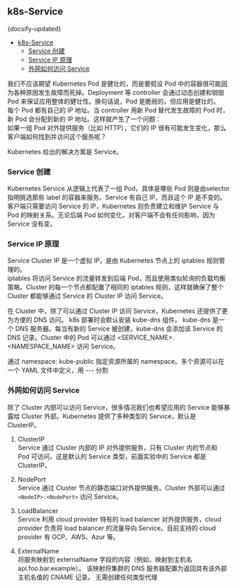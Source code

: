 ## k8s-Service
{docsify-updated}

- [k8s-Service](#k8s-service)
	- [Service 创建](#service-创建)
	- [Service IP 原理](#service-ip-原理)
	- [外网如何访问 Service](#外网如何访问-service)


我们不应该期望 Kubernetes Pod 是健壮的，而是要假设 Pod 中的容器很可能因为各种原因发生故障而死掉。Deployment 等 controller 会通过动态创建和销毁 Pod 来保证应用整体的健壮性。换句话说，Pod 是脆弱的，但应用是健壮的。  
每个 Pod 都有自己的 IP 地址。当 controller 用新 Pod 替代发生故障的 Pod 时，新 Pod 会分配到新的 IP 地址。这样就产生了一个问题：  
如果一组 Pod 对外提供服务（比如 HTTP），它们的 IP 很有可能发生变化，那么客户端如何找到并访问这个服务呢？

Kubernetes 给出的解决方案是 Service。


### Service 创建
Kubernetes Service 从逻辑上代表了一组 Pod，具体是哪些 Pod 则是由selector 指明挑选那些 label 的容器来服务。Service 有自己 IP，而且这个 IP 是不变的。客户端只需要访问 Service 的 IP，Kubernetes 则负责建立和维护 Service 与 Pod 的映射关系。无论后端 Pod 如何变化，对客户端不会有任何影响，因为 Service 没有变。


### Service IP 原理
Service Cluster IP 是一个虚拟 IP，是由 Kubernetes 节点上的 iptables 规则管理的。  
iptables 将访问 Service 的流量转发到后端 Pod，而且使用类似轮询的负载均衡策略。Cluster 的每一个节点都配置了相同的 iptables 规则，这样就确保了整个 Cluster 都能够通过 Service 的 Cluster IP 访问 Service。

在 Cluster 中，除了可以通过 Cluster IP 访问 Service，Kubernetes 还提供了更为方便的 DNS 访问。
k8s 部署时会默认安装 kube-dns 组件。
kube-dns 是一个 DNS 服务器。每当有新的 Service 被创建，kube-dns 会添加该 Service 的 DNS 记录。Cluster 中的 Pod 可以通过 <SERVICE_NAME>.<NAMESPACE_NAME> 访问 Service。

通过 namespace: kube-public 指定资源所属的 namespace。多个资源可以在一个 YAML 文件中定义，用 --- 分割

### 外网如何访问 Service
除了 Cluster 内部可以访问 Service，很多情况我们也希望应用的 Service 能够暴露给 Cluster 外部。Kubernetes 提供了多种类型的 Service，默认是 ClusterIP。

1. ClusterIP   
	Service 通过 Cluster 内部的 IP 对外提供服务，只有 Cluster 内的节点和 Pod 可访问，这是默认的 Service 类型，前面实验中的 Service 都是 ClusterIP。

2. NodePort   
	Service 通过 Cluster 节点的静态端口对外提供服务。Cluster 外部可以通过 `<NodeIP>:<NodePort>` 访问 Service。

3. LoadBalancer   
	Service 利用 cloud provider 特有的 load balancer 对外提供服务，cloud provider 负责将 load balancer 的流量导向 Service。目前支持的 cloud provider 有 GCP、AWS、Azur 等。

4. ExternalName  
	将服务映射到 externalName 字段的内容（例如，映射到主机名 api.foo.bar.example）。 该映射将集群的 DNS 服务器配置为返回具有该外部主机名值的 CNAME 记录。 无需创建任何类型代理